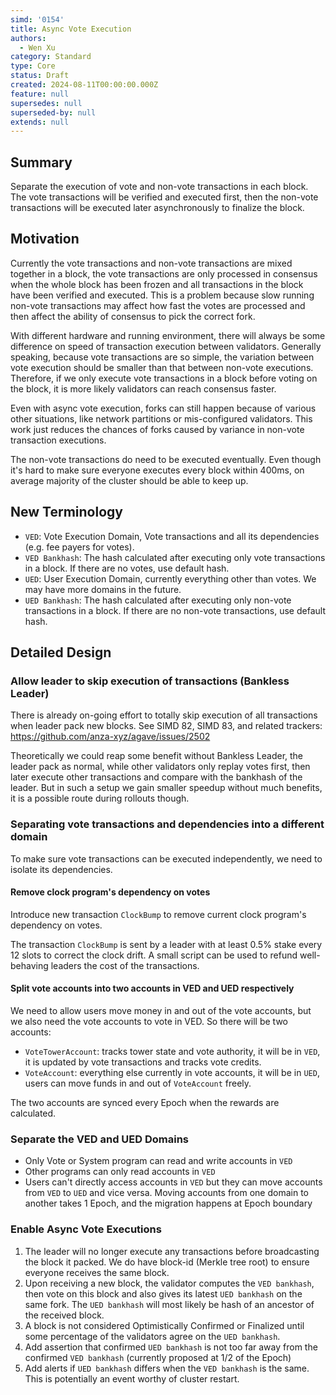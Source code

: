```yaml
---
simd: '0154'
title: Async Vote Execution
authors:
  - Wen Xu
category: Standard
type: Core
status: Draft
created: 2024-08-11T00:00:00.000Z
feature: null
supersedes: null
superseded-by: null
extends: null
---
```

## Summary
Separate the execution of vote and non-vote transactions in each block. The
vote transactions will be verified and executed first, then the non-vote
transactions will be executed later asynchronously to finalize the block.

## Motivation
Currently the vote transactions and non-vote transactions are mixed together in
a block, the vote transactions are only processed in consensus when the whole
block has been frozen and all transactions in the block have been verified and
executed. This is a problem because slow running non-vote transactions may affect
how fast the votes are processed and then affect the ability of consensus to
pick the correct fork.

With different hardware and running environment, there will always be some
difference on speed of transaction execution between validators. Generally
speaking, because vote transactions are so simple, the variation between vote
execution should be smaller than that between non-vote executions. Therefore,
if we only execute vote transactions in a block before voting on the block,
it is more likely validators can reach consensus faster.

Even with async vote execution, forks can still happen because of
various other situations, like network partitions or mis-configured validators.
This work just reduces the chances of forks caused by variance in non-vote
transaction executions.

The non-vote transactions do need to be executed eventually. Even though it's
hard to make sure everyone executes every block within 400ms, on average majority
of the cluster should be able to keep up.

## New Terminology
- `VED`: Vote Execution Domain, Vote transactions and all its dependencies (e.g.
fee payers for votes).
- `VED Bankhash`: The hash calculated after executing only vote transactions in
a block. If there are no votes, use default hash.
- `UED`: User Execution Domain, currently everything other than votes. We may
have more domains in the future.
- `UED Bankhash`: The hash calculated after executing only non-vote transactions
in a block. If there are no non-vote transactions, use default hash.

## Detailed Design

### Allow leader to skip execution of transactions (Bankless Leader)
There is already on-going effort to totally skip execution of all transactions
when leader pack new blocks. See SIMD 82, SIMD 83, and related trackers:
https://github.com/anza-xyz/agave/issues/2502

Theoretically we could reap some benefit without Bankless Leader, the leader
pack as normal, while other validators only replay votes first, then later
execute other transactions and compare with the bankhash of the leader. But in
such a setup we gain smaller speedup without much benefits, it is a possible
route during rollouts though.

### Separating vote transactions and dependencies into a different domain
To make sure vote transactions can be executed independently, we need to
isolate its dependencies.

#### Remove clock program's dependency on votes
Introduce new transaction `ClockBump` to remove current clock program's
dependency on votes.

The transaction `ClockBump` is sent by a leader with at least 0.5% stake
every 12 slots to correct the clock drift. A small script can be used to
refund well-behaving leaders the cost of the transactions.

#### Split vote accounts into two accounts in VED and UED respectively
We need to allow users move money in and out of the vote accounts, but
we also need the vote accounts to vote in VED. So there will be two accounts:
- `VoteTowerAccount`: tracks tower state and vote authority, it will be
in `VED`, it is updated by vote transactions and tracks vote credits.
- `VoteAccount`: everything else currently in vote accounts, it will be
in `UED`, users can move funds in and out of `VoteAccount` freely.

The two accounts are synced every Epoch when the rewards are calculated.

### Separate the VED and UED Domains
- Only Vote or System program can read and write accounts in `VED`
- Other programs can only read accounts in `VED`
- Users can't directly access accounts in `VED` but they can move accounts
from `VED` to `UED` and vice versa. Moving accounts from one domain to
another takes 1 Epoch, and the migration happens at Epoch boundary

### Enable Async Vote Executions
1. The leader will no longer execute any transactions before broadcasting
the block it packed. We do have block-id (Merkle tree root) to ensure
everyone receives the same block.
2. Upon receiving a new block, the validator computes the `VED bankhash`,
then vote on this block and also gives its latest `UED bankhash` on the
same fork. The `UED bankhash` will most likely be hash of an ancestor of
the received block.
3. A block is not considered Optimistically Confirmed or Finalized until
some percentage of the validators agree on the `UED bankhash`.
4. Add assertion that confirmed `UED bankhash` is not too far away from the
confirmed `VED bankhash` (currently proposed at 1/2 of the Epoch)
5. Add alerts if `UED bankhash` differs when the `VED bankhash` is the same.
This is potentially an event worthy of cluster restart.